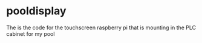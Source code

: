# pooldisplay
The is the code for the touchscreen raspberry pi that is mounting in the PLC cabinet for my pool
